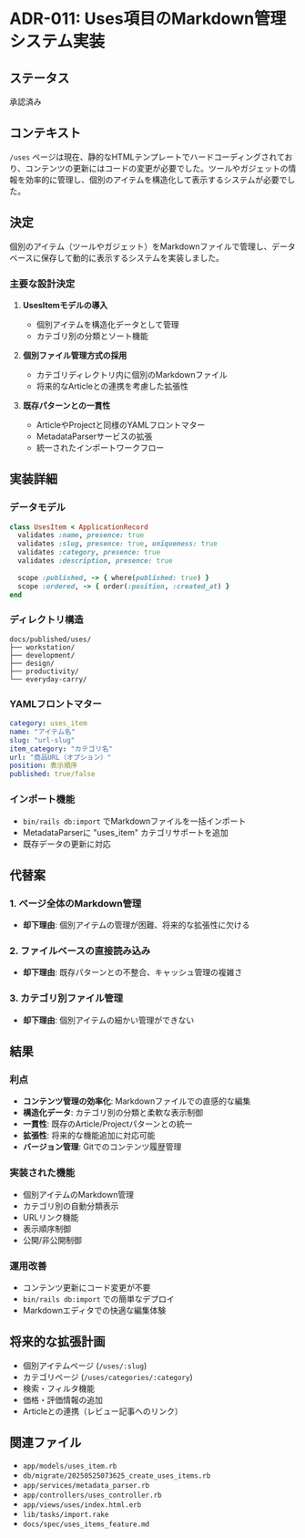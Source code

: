# ADR-011: Uses項目のMarkdown管理システム実装

## ステータス

承認済み

## コンテキスト

`/uses` ページは現在、静的なHTMLテンプレートでハードコーディングされており、コンテンツの更新にはコードの変更が必要でした。ツールやガジェットの情報を効率的に管理し、個別のアイテムを構造化して表示するシステムが必要でした。

## 決定

個別のアイテム（ツールやガジェット）をMarkdownファイルで管理し、データベースに保存して動的に表示するシステムを実装しました。

### 主要な設計決定

1. **UsesItemモデルの導入**
   - 個別アイテムを構造化データとして管理
   - カテゴリ別の分類とソート機能

2. **個別ファイル管理方式の採用**
   - カテゴリディレクトリ内に個別のMarkdownファイル
   - 将来的なArticleとの連携を考慮した拡張性

3. **既存パターンとの一貫性**
   - ArticleやProjectと同様のYAMLフロントマター
   - MetadataParserサービスの拡張
   - 統一されたインポートワークフロー

## 実装詳細

### データモデル
```ruby
class UsesItem < ApplicationRecord
  validates :name, presence: true
  validates :slug, presence: true, uniqueness: true
  validates :category, presence: true
  validates :description, presence: true
  
  scope :published, -> { where(published: true) }
  scope :ordered, -> { order(:position, :created_at) }
end
```

### ディレクトリ構造
```
docs/published/uses/
├── workstation/
├── development/
├── design/
├── productivity/
└── everyday-carry/
```

### YAMLフロントマター
```yaml
category: uses_item
name: "アイテム名"
slug: "url-slug"
item_category: "カテゴリ名"
url: "商品URL（オプション）"
position: 表示順序
published: true/false
```

### インポート機能
- `bin/rails db:import` でMarkdownファイルを一括インポート
- MetadataParserに "uses_item" カテゴリサポートを追加
- 既存データの更新に対応

## 代替案

### 1. ページ全体のMarkdown管理
- **却下理由**: 個別アイテムの管理が困難、将来的な拡張性に欠ける

### 2. ファイルベースの直接読み込み
- **却下理由**: 既存パターンとの不整合、キャッシュ管理の複雑さ

### 3. カテゴリ別ファイル管理
- **却下理由**: 個別アイテムの細かい管理ができない

## 結果

### 利点
- **コンテンツ管理の効率化**: Markdownファイルでの直感的な編集
- **構造化データ**: カテゴリ別の分類と柔軟な表示制御
- **一貫性**: 既存のArticle/Projectパターンとの統一
- **拡張性**: 将来的な機能追加に対応可能
- **バージョン管理**: Gitでのコンテンツ履歴管理

### 実装された機能
- 個別アイテムのMarkdown管理
- カテゴリ別の自動分類表示
- URLリンク機能
- 表示順序制御
- 公開/非公開制御

### 運用改善
- コンテンツ更新にコード変更が不要
- `bin/rails db:import` での簡単なデプロイ
- Markdownエディタでの快適な編集体験

## 将来的な拡張計画

- 個別アイテムページ (`/uses/:slug`)
- カテゴリページ (`/uses/categories/:category`)
- 検索・フィルタ機能
- 価格・評価情報の追加
- Articleとの連携（レビュー記事へのリンク）

## 関連ファイル

- `app/models/uses_item.rb`
- `db/migrate/20250525073625_create_uses_items.rb`
- `app/services/metadata_parser.rb`
- `app/controllers/uses_controller.rb`
- `app/views/uses/index.html.erb`
- `lib/tasks/import.rake`
- `docs/spec/uses_items_feature.md`
